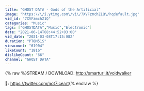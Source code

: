 ```yaml
---
title: "GHOST DATA - Gods of the Artificial"
image: "https:\/\/i.ytimg.com\/vi\/7XVFzmchZ1Q\/hqdefault.jpg"
vid_id: "7XVFzmchZ1Q"
categories: "Music"
tags: ["GHOSTDATA","Music","Electronic"]
date: "2021-06-14T08:44:52+03:00"
vid_date: "2021-03-08T17:15:08Z"
duration: "PT8M51S"
viewcount: "61904"
likeCount: "1816"
dislikeCount: "66"
channel: "GHOST DATA"
---
```

{% raw %}STREAM / DOWNLOAD: <a rel="nofollow" target="blank" href="http://smarturl.it/voidwalker​​">http://smarturl.it/voidwalker​​</a><br /><br />🎨: <a rel="nofollow" target="blank" href="https://twitter.com/not7iceart">https://twitter.com/not7iceart</a>{% endraw %}
